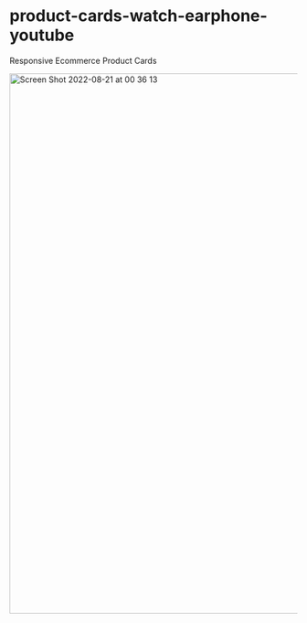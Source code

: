 # product-cards-watch-earphone-youtube

Responsive Ecommerce Product Cards

<img width="946" alt="Screen Shot 2022-08-21 at 00 36 13" src="https://user-images.githubusercontent.com/97748602/185759492-f8d060c5-ca26-4c52-a58e-10874e5475cc.png">
